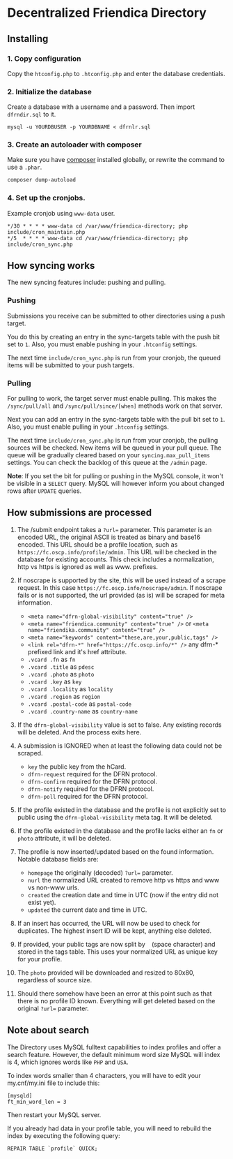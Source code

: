 # Decentralized Friendica Directory

## Installing

### 1. Copy configuration

Copy the `htconfig.php` to `.htconfig.php` and enter the database credentials.

### 2. Initialize the database

Create a database with a username and a password.
Then import ````dfrndir.sql```` to it.

	mysql -u YOURDBUSER -p YOURDBNAME < dfrnlr.sql

### 3. Create an autoloader with composer

Make sure you have [composer](https://getcomposer.org/download/) installed globally, or rewrite the command to use a `.phar`.

```sh
composer dump-autoload
```

### 4. Set up the cronjobs.

Example cronjob using `www-data` user.

```
*/30 * * * * www-data cd /var/www/friendica-directory; php include/cron_maintain.php
*/5  * * * * www-data cd /var/www/friendica-directory; php include/cron_sync.php
```

## How syncing works

The new syncing features include: pushing and pulling.

### Pushing

Submissions you receive can be submitted to other directories using a push target.

You do this by creating an entry in the sync-targets table with the push bit set to `1`.
Also, you must enable pushing in your `.htconfig` settings.

The next time `include/cron_sync.php` is run from your cronjob, the queued items will be submitted to your push targets.

### Pulling

For pulling to work, the target server must enable pulling.
This makes the `/sync/pull/all` and `/sync/pull/since/[when]` methods work on that server.

Next you can add an entry in the sync-targets table with the pull bit set to `1`.
Also, you must enable pulling in your `.htconfig` settings.

The next time `include/cron_sync.php` is run from your cronjob, the pulling sources will be checked.
New items will be queued in your pull queue.
The queue will be gradually cleared based on your `syncing.max_pull_items` settings.
You can check the backlog of this queue at the `/admin` page.

**Note**: If you set the bit for pulling or pushing in the MySQL console, it won't be visible in a `SELECT` query.
MySQL will however inform you about changed rows after `UPDATE` queries.

## How submissions are processed

1.  The /submit endpoint takes a `?url=` parameter.
    This parameter is an encoded URL, the original ASCII is treated as binary and base16 encoded.
    This URL should be a profile location, such as `https://fc.oscp.info/profile/admin`.
    This URL will be checked in the database for existing accounts.
    This check includes a normalization, http vs https is ignored as well as www. prefixes.

2.  If noscrape is supported by the site, this will be used instead of a scrape request.
    In this case `https://fc.oscp.info/noscrape/admin`.
    If noscrape fails or is not supported, the url provided (as is) will be scraped for meta information.
    * `<meta name="dfrn-global-visibility" content="true" />`
    * `<meta name="friendica.community" content="true" />`
      or `<meta name="friendika.community" content="true" />`
    * `<meta name="keywords" content="these,are,your,public,tags" />`
    * `<link rel="dfrn-*" href="https://fc.oscp.info/*" />`
      any dfrn-* prefixed link and it's href attribute.
    * `.vcard .fn` as `fn`
    * `.vcard .title` as `pdesc`
    * `.vcard .photo` as `photo`
    * `.vcard .key` as `key`
    * `.vcard .locality` as `locality`
    * `.vcard .region` as `region`
    * `.vcard .postal-code` as `postal-code`
    * `.vcard .country-name` as `country-name`

3.  If the `dfrn-global-visibility` value is set to false. Any existing records will be deleted.
    And the process exits here.

4.  A submission is IGNORED when at least the following data could not be scraped.
    * `key` the public key from the hCard.
    * `dfrn-request` required for the DFRN protocol.
    * `dfrn-confirm` required for the DFRN protocol.
    * `dfrn-notify` required for the DFRN protocol.
    * `dfrn-poll` required for the DFRN protocol.

5.  If the profile existed in the database and the profile is not explicitly set to
    public using the `dfrn-global-visibility` meta tag. It will be deleted.

6.  If the profile existed in the database and the profile lacks either an `fn` or `photo`
    attribute, it will be deleted.

7.  The profile is now inserted/updated based on the found information.
    Notable database fields are:
    * `homepage` the originally (decoded) `?url=` parameter.
    * `nurl` the normalized URL created to remove http vs https and www vs non-www urls.
    * `created` the creation date and time in UTC (now if the entry did not exist yet).
    * `updated` the current date and time in UTC.

8.  If an insert has occurred, the URL will now be used to check for duplicates.
    The highest insert ID will be kept, anything else deleted.

9.  If provided, your public tags are now split by ` ` (space character) and stored in the tags table.
    This uses your normalized URL as unique key for your profile.

10. The `photo` provided will be downloaded and resized to 80x80, regardless of source size.

11. Should there somehow have been an error at this point such as that there is no profile ID known.
    Everything will get deleted based on the original `?url=` parameter.

## Note about search

The Directory uses MySQL fulltext capabilities to index profiles and offer a search feature.
However, the default minimum word size MySQL will index is 4, which ignores words like `PHP` and `USA`.

To index words smaller than 4 characters, you will have to edit your my.cnf/my.ini file to include this:

````
[mysqld]
ft_min_word_len = 3
````

Then restart your MySQL server.

If you already had data in your profile table, you will need to rebuild the index by executing the following query:

````
REPAIR TABLE `profile` QUICK;
````
